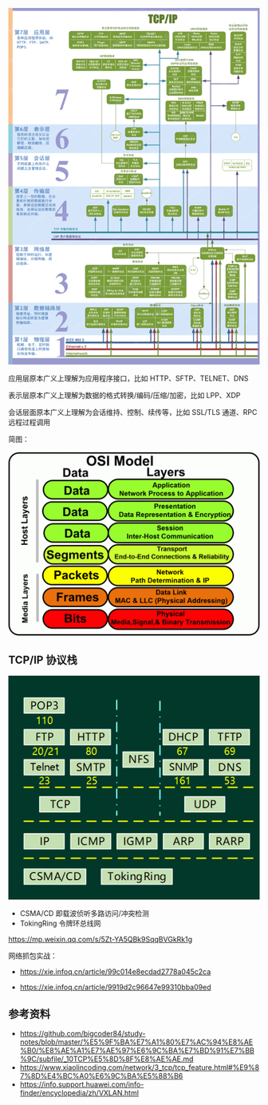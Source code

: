 ![img](.assets/OSI7层模型.png)

应用层原本广义上理解为应用程序接口，比如 HTTP、SFTP、TELNET、DNS

表示层原本广义上理解为数据的格式转换/编码/压缩/加密，比如 LPP、XDP

会话层面原本广义上理解为会话维持、控制、续传等，比如 SSL/TLS 通道、RPC 远程过程调用

简图：

![img](.assets/osi-model-1-1024x754.gif)

## TCP/IP 协议栈

![img](.assets/%E7%BD%91%E7%BB%9C%E5%88%86%E5%B1%82%E6%A8%A1%E5%9E%8B/ce101dfabef4435bb23ccaf105270830_.png)

- CSMA/CD 即载波侦听多路访问/冲突检测
- TokingRing 令牌环总线网

<https://mp.weixin.qq.com/s/5Zt-YA5QBk9SqqBVGkRk1g>

网络抓包实战：

- <https://xie.infoq.cn/article/99c014e8ecdad2778a045c2ca>

- <https://xie.infoq.cn/article/9919d2c96647e99310bba09ed>

## 参考资料

- <https://github.com/bigcoder84/study-notes/blob/master/%E5%9F%BA%E7%A1%80%E7%AC%94%E8%AE%B0/%E8%AE%A1%E7%AE%97%E6%9C%BA%E7%BD%91%E7%BB%9C/subfile/_10TCP%E5%8D%8F%E8%AE%AE.md>
- <https://www.xiaolincoding.com/network/3_tcp/tcp_feature.html#%E9%87%8D%E4%BC%A0%E6%9C%BA%E5%88%B6>
- <https://info.support.huawei.com/info-finder/encyclopedia/zh/VXLAN.html>
